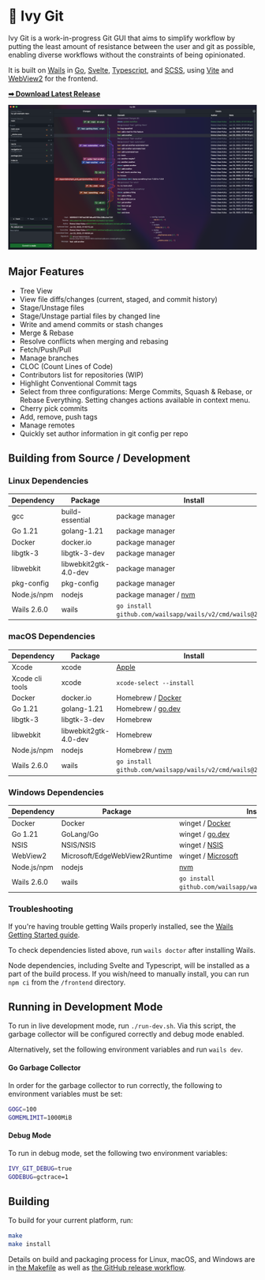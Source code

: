 # 🍃 Ivy Git

Ivy Git is a work-in-progress Git GUI that aims to simplify workflow by putting the least amount of resistance between the user and git as possible, enabling diverse workflows without the constraints of being opinionated.

It is built on [Wails](https://wails.io/) in [Go](https://go.dev/), [Svelte](https://svelte.dev/), [Typescript](https://www.typescriptlang.org/), and [SCSS](https://sass-lang.com/documentation/syntax/), using [Vite](https://vitejs.dev/) and [WebView2](https://developer.microsoft.com/en-us/microsoft-edge/webview2/) for the frontend.

**[➡ Download Latest Release](https://github.com/reiniiriarios/ivy-git/releases/latest)**

![Screenshot](./docs/ivy-git-08-mac.png)

## Major Features

- Tree View
- View file diffs/changes (current, staged, and commit history)
- Stage/Unstage files
- Stage/Unstage partial files by changed line
- Write and amend commits or stash changes
- Merge & Rebase
- Resolve conflicts when merging and rebasing
- Fetch/Push/Pull
- Manage branches
- CLOC (Count Lines of Code)
- Contributors list for repositories (WIP)
- Highlight Conventional Commit tags
- Select from three configurations: Merge Commits, Squash & Rebase, or Rebase Everything. Setting changes actions available in context menu.
- Cherry pick commits
- Add, remove, push tags
- Manage remotes
- Quickly set author information in git config per repo

## Building from Source / Development

### Linux Dependencies

Dependency|Package|Install
---|---|---
gcc|build-essential|package manager
Go 1.21|golang-1.21|package manager
Docker|docker.io|package manager
libgtk-3|libgtk-3-dev|package manager
libwebkit|libwebkit2gtk-4.0-dev|package manager
pkg-config|pkg-config|package manager
Node.js/npm|nodejs|package manager / [nvm](https://github.com/nvm-sh/nvm)
Wails 2.6.0|wails|`go install github.com/wailsapp/wails/v2/cmd/wails@2.6.0`

### macOS Dependencies

Dependency|Package|Install
---|---|---
Xcode|xcode|[Apple](https://apps.apple.com/us/app/xcode/id497799835)
Xcode cli tools|xcode|`xcode-select --install`
Docker|docker.io|Homebrew / [Docker](https://www.docker.com/products/docker-desktop/)
Go 1.21|golang-1.21|Homebrew / [go.dev](https://go.dev/dl/)
libgtk-3|libgtk-3-dev|Homebrew
libwebkit|libwebkit2gtk-4.0-dev|Homebrew
Node.js/npm|nodejs|Homebrew / [nvm](https://github.com/nvm-sh/nvm)
Wails 2.6.0|wails|`go install github.com/wailsapp/wails/v2/cmd/wails@2.6.0`

### Windows Dependencies

Dependency|Package|Install
---|---|---
Docker|Docker|winget / [Docker](https://www.docker.com/products/docker-desktop/)
Go 1.21|GoLang/Go|winget / [go.dev](https://go.dev/dl/)
NSIS|NSIS/NSIS|winget / [NSIS](https://nsis-dev.github.io/)
WebView2|Microsoft/EdgeWebView2Runtime|winget / [Microsoft](https://developer.microsoft.com/en-us/microsoft-edge/webview2/)
Node.js/npm|nodejs|[nvm](https://github.com/nvm-sh/nvm)
Wails 2.6.0|wails|`go install github.com/wailsapp/wails/v2/cmd/wails@2.6.0`

### Troubleshooting

If you're having trouble getting Wails properly installed, see the [Wails Getting Started guide](https://wails.io/docs/gettingstarted/installation).

To check dependencies listed above, run `wails doctor` after installing Wails.

Node dependencies, including Svelte and Typescript, will be installed as a part of the build process. If you wish/need to manually install, you can run `npm ci` from the `/frontend` directory.

## Running in Development Mode

To run in live development mode, run `./run-dev.sh`. Via this script, the garbage collector will be configured correctly and debug mode enabled.

Alternatively, set the following environment variables and run `wails dev`.

#### Go Garbage Collector

In order for the garbage collector to run correctly, the following to environment variables must be set:

```sh
GOGC=100
GOMEMLIMIT=1000MiB
```

#### Debug Mode

To run in debug mode, set the following two environment variables:

```sh
IVY_GIT_DEBUG=true
GODEBUG=gctrace=1
```

## Building

To build for your current platform, run:

```sh
make
make install
```

Details on build and packaging process for Linux, macOS, and Windows are in [the Makefile](./Makefile) as well as [the GitHub release workflow](./.github/workflows/release.yaml).
